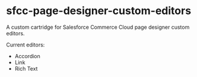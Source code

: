 # sfcc-page-designer-custom-editors

A custom cartridge for Salesforce Commerce Cloud page designer custom editors.

Current editors:
- Accordion
- Link
- Rich Text
